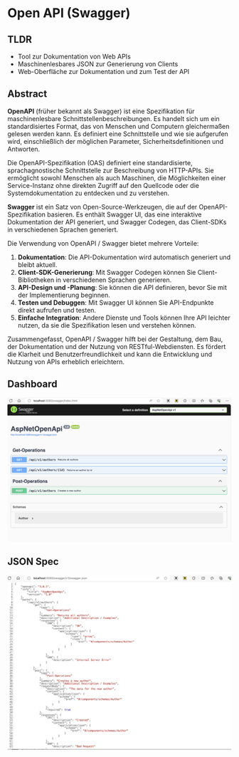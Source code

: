 # Open API (Swagger)

## TLDR

- Tool zur Dokumentation von Web APIs
- Maschinenlesbares JSON zur Generierung von Clients
- Web-Oberfläche zur Dokumentation und zum Test der API

## Abstract

**OpenAPI** (früher bekannt als Swagger) ist eine Spezifikation für maschinenlesbare Schnittstellenbeschreibungen. Es handelt sich um ein standardisiertes Format, das von Menschen und Computern gleichermaßen gelesen werden kann. Es definiert eine Schnittstelle und wie sie aufgerufen wird, einschließlich der möglichen Parameter, Sicherheitsdefinitionen und Antworten.

Die OpenAPI-Spezifikation (OAS) definiert eine standardisierte, sprachagnostische Schnittstelle zur Beschreibung von HTTP-APIs. Sie ermöglicht sowohl Menschen als auch Maschinen, die Möglichkeiten einer Service-Instanz ohne direkten Zugriff auf den Quellcode oder die Systemdokumentation zu entdecken und zu verstehen.

**Swagger** ist ein Satz von Open-Source-Werkzeugen, die auf der OpenAPI-Spezifikation basieren. Es enthält Swagger UI, das eine interaktive Dokumentation der API generiert, und Swagger Codegen, das Client-SDKs in verschiedenen Sprachen generiert.

Die Verwendung von OpenAPI / Swagger bietet mehrere Vorteile:
1. **Dokumentation**: Die API-Dokumentation wird automatisch generiert und bleibt aktuell.
2. **Client-SDK-Generierung**: Mit Swagger Codegen können Sie Client-Bibliotheken in verschiedenen Sprachen generieren.
3. **API-Design und -Planung**: Sie können die API definieren, bevor Sie mit der Implementierung beginnen.
4. **Testen und Debuggen**: Mit Swagger UI können Sie API-Endpunkte direkt aufrufen und testen.
5. **Einfache Integration**: Andere Dienste und Tools können Ihre API leichter nutzen, da sie die Spezifikation lesen und verstehen können. 

Zusammengefasst, OpenAPI / Swagger hilft bei der Gestaltung, dem Bau, der Dokumentation und der Nutzung von RESTful-Webdiensten. Es fördert die Klarheit und Benutzerfreundlichkeit und kann die Entwicklung und Nutzung von APIs erheblich erleichtern.

## Dashboard

![UI](./assets/01%20Swagger%20UI.png)

## JSON Spec
![JSON](./assets/02%20Swagger%20JSON.png)

